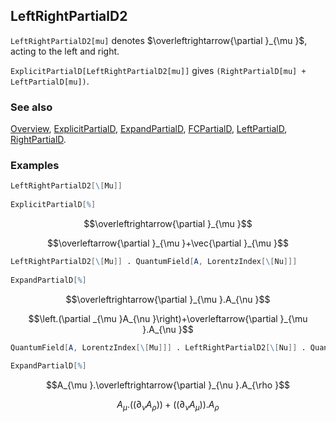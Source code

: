 ## LeftRightPartialD2

`LeftRightPartialD2[mu]` denotes $\overleftrightarrow{\partial }_{\mu }$, acting to the left and right.

`ExplicitPartialD[LeftRightPartialD2[mu]]` gives `(RightPartialD[mu] + LeftPartialD[mu])`.

### See also

[Overview](Extra/FeynCalc.md), [ExplicitPartialD](ExplicitPartialD.md), [ExpandPartialD](ExpandPartialD.md), [FCPartialD](FCPartialD.md), [LeftPartialD](LeftPartialD.md), [RightPartialD](RightPartialD.md).

### Examples

```mathematica
LeftRightPartialD2[\[Mu]] 
 
ExplicitPartialD[%]
```

$$\overleftrightarrow{\partial }_{\mu }$$

$$\overleftarrow{\partial }_{\mu }+\vec{\partial }_{\mu }$$

```mathematica
LeftRightPartialD2[\[Mu]] . QuantumField[A, LorentzIndex[\[Nu]]] 
 
ExpandPartialD[%]
```

$$\overleftrightarrow{\partial }_{\mu }.A_{\nu }$$

$$\left.(\partial _{\mu }A_{\nu }\right)+\overleftarrow{\partial }_{\mu }.A_{\nu }$$

```mathematica
QuantumField[A, LorentzIndex[\[Mu]]] . LeftRightPartialD2[\[Nu]] . QuantumField[A, LorentzIndex[\[Rho]]] 
 
ExpandPartialD[%]
```

$$A_{\mu }.\overleftrightarrow{\partial }_{\nu }.A_{\rho }$$

$$A_{\mu }.\left(\left.(\partial _{\nu }A_{\rho }\right)\right)+\left(\left.(\partial _{\nu }A_{\mu }\right)\right).A_{\rho }$$